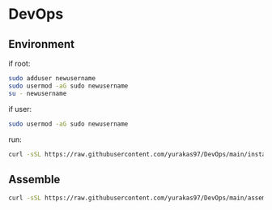 # DevOps

<h2>Environment</h2>

if root:
```bash
sudo adduser newusername
sudo usermod -aG sudo newusername
su - newusername
```

if user:
```bash
sudo usermod -aG sudo newusername
```

run:
```bash
curl -sSL https://raw.githubusercontent.com/yurakas97/DevOps/main/install_devops_tools.sh | bash
```

<h2>Assemble</h2>

```bash
curl -sSL https://raw.githubusercontent.com/yurakas97/DevOps/main/assemble.sh | bash
```
